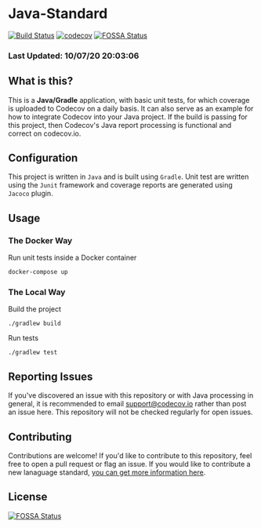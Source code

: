 # Java-Standard

[![Build Status](https://travis-ci.org/codecov/java-Standard.svg?branch=master)](https://travis-ci.org/codecov/java-Standard) [![codecov](https://codecov.io/gh/codecov/java-Standard/branch/master/graph/badge.svg)](https://codecov.io/gh/codecov/java-Standard)
[![FOSSA Status](https://app.fossa.com/api/projects/git%2Bgithub.com%2Fcodecov%2Fjava-standard.svg?type=shield)](https://app.fossa.com/projects/git%2Bgithub.com%2Fcodecov%2Fjava-standard?ref=badge_shield)

### Last Updated: 10/07/20 20:03:06

## What is this?

This is a **Java/Gradle** application, with basic unit tests, for which coverage is uploaded to Codecov on a daily basis. It can also serve as an example for how to integrate Codecov into your Java project. If the build is passing for this project, then Codecov's Java report processing is functional and correct on codecov.io.

## Configuration

This project is written in `Java` and is built using `Gradle`. Unit test are written using the `Junit` framework and coverage reports are generated using `Jacoco` plugin.

## Usage

### The Docker Way

Run unit tests inside a Docker container
```bash
docker-compose up
```

### The Local Way

Build the project
```
./gradlew build
```

Run tests
```
./gradlew test
```

## Reporting Issues

If you've discovered an issue with this repository or with Java processing in general, it is recommended to email support@codecov.io rather than post an issue here. This repository will not be checked regularly for open issues.

## Contributing

Contributions are welcome! If you'd like to contribute to this repository, feel free to open a pull request or flag an issue. If you would like to contribute a new lanaguage standard, [you can get more information here](https://github.com/codecov/standards-scripts/blob/master/README.md#contributing). 


## License
[![FOSSA Status](https://app.fossa.com/api/projects/git%2Bgithub.com%2Fcodecov%2Fjava-standard.svg?type=large)](https://app.fossa.com/projects/git%2Bgithub.com%2Fcodecov%2Fjava-standard?ref=badge_large)